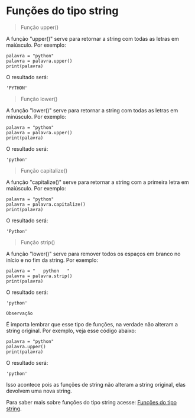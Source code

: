# Funções do tipo string

> Função upper()

A função "upper()" serve para retornar a string com todas as letras em maiúsculo. Por exemplo:

```
palavra = "python"
palavra = palavra.upper()
print(palavra)
```

O resultado será: 

```
'PYTHON'
```

> Função lower()

A função "lower()" serve para retornar a string com todas as letras em minúsculo. Por exemplo:

```
palavra = "python"
palavra = palavra.upper()
print(palavra)
```

O resultado será: 

```
'python'
```

> Função capitalize()

A função "capitalize()" serve para retornar a string com a primeira letra em maiúsculo. Por exemplo:

```
palavra = "python"
palavra = palavra.capitalize()
print(palavra)
```

O resultado será: 

```
'Python'
```

> Função strip()

A função "lower()" serve para remover todos os espaços em branco no início e no fim da string. Por exemplo:

```
palavra = "   python   "
palavra = palavra.strip()
print(palavra)
```

O resultado será: 

```
'python'
```

`Observação`

É importa lembrar que esse tipo de funções, na verdade não alteram a string original. Por exemplo, veja esse código abaixo:

```
palavra = "python"
palavra.upper()
print(palavra) 
```

O resultado será:

```
'python'
```
Isso acontece pois as funções de string não alteram a string original, elas devolvem uma nova string.

Para saber mais sobre funções do tipo string acesse: [Funções do tipo string].

[Funções do tipo string]: https://docs.python.org/3/library/stdtypes.html#text-sequence-type-str